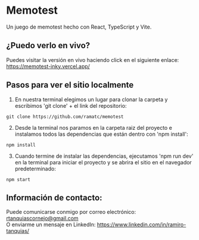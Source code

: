 # Memotest

Un juego de memotest hecho con React, TypeScript y Vite.

## ¿Puedo verlo en vivo?

Puedes visitar la versión en vivo haciendo click en el siguiente enlace: https://memotest-inky.vercel.app/

## Pasos para ver el sitio localmente

1. En nuestra terminal elegimos un lugar para clonar la carpeta y escribimos 'git clone' + el link del repositorio:

```
git clone https://github.com/ramatc/memotest
```

2. Desde la terminal nos paramos en la carpeta raiz del proyecto e instalamos todos las dependencias que están dentro con 'npm install':

```
npm install
```

3. Cuando termine de instalar las dependencias, ejecutamos 'npm run dev' en la terminal para iniciar el proyecto y se abrira el sitio en el navegador predeterminado:

```
npm start
```

## Información de contacto:

Puede comunicarse conmigo por correo electrónico: rtanquiascornejo@gmail.com\
O enviarme un mensaje en LinkedIn: https://www.linkedin.com/in/ramiro-tanquias/
